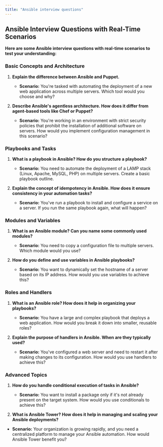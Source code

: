 ```yaml
---
title: "Ansible interview questions"
---
```

Ansible Interview Questions with Real-Time Scenarios
----------------------------------------------------

**Here are some Ansible interview questions with real-time scenarios to test your understanding:**

### Basic Concepts and Architecture

1.  **Explain the difference between Ansible and Puppet.**
    
    *   **Scenario:** You're tasked with automating the deployment of a new web application across multiple servers. Which tool would you choose and why?
        
2.  **Describe Ansible's agentless architecture. How does it differ from agent-based tools like Chef or Puppet?**
    
    *   **Scenario:** You're working in an environment with strict security policies that prohibit the installation of additional software on servers. How would you implement configuration management in this scenario?
        

### Playbooks and Tasks

1.  **What is a playbook in Ansible? How do you structure a playbook?**
    
    *   **Scenario:** You need to automate the deployment of a LAMP stack (Linux, Apache, MySQL, PHP) on multiple servers. Create a basic playbook outline.
        
2.  **Explain the concept of idempotency in Ansible. How does it ensure consistency in your automation tasks?**
    
    *   **Scenario:** You've run a playbook to install and configure a service on a server. If you run the same playbook again, what will happen?
        

### Modules and Variables

1.  **What is an Ansible module? Can you name some commonly used modules?**
    
    *   **Scenario:** You need to copy a configuration file to multiple servers. Which module would you use?
        
2.  **How do you define and use variables in Ansible playbooks?**
    
    *   **Scenario:** You want to dynamically set the hostname of a server based on its IP address. How would you use variables to achieve this?
        

### Roles and Handlers

1.  **What is an Ansible role? How does it help in organizing your playbooks?**
    
    *   **Scenario:** You have a large and complex playbook that deploys a web application. How would you break it down into smaller, reusable roles?
        
2.  **Explain the purpose of handlers in Ansible. When are they typically used?**
    
    *   **Scenario:** You've configured a web server and need to restart it after making changes to its configuration. How would you use handlers to achieve this?
        

### Advanced Topics

1.  **How do you handle conditional execution of tasks in Ansible?**
    
    *   **Scenario:** You want to install a package only if it's not already present on the target system. How would you use conditionals to achieve this?
        
2.  **What is Ansible Tower? How does it help in managing and scaling your Ansible deployments?**
    

*   **Scenario:** Your organization is growing rapidly, and you need a centralized platform to manage your Ansible automation. How would Ansible Tower benefit you?


